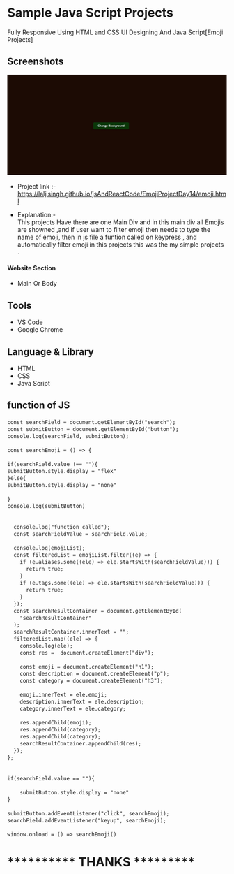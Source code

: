 # Sample Java Script Projects 

Fully Responsive Using HTML and CSS UI Designing
And Java Script[Emoji Projects]

## Screenshots

 ![App Screenshot](https://raw.githubusercontent.com/laljisingh/jsAndReactCode/main/colorChangeBackground/Capture.JPG)


- Project link :-  https://laljisingh.github.io/jsAndReactCode/EmojiProjectDay14/emoji.html


- Explanation:-  
This projects Have there are one Main Div and in this main div all Emojis are showned ,and if user want to filter emoji then needs to type the name of emoji, then in js file a funtion called on keypress , and automatically filter emoji in this projects this was the my simple projects .
#### Website Section
* Main Or Body
## Tools
- VS Code
- Google Chrome
## Language & Library
- HTML
- CSS
- Java Script
## function of JS
```
const searchField = document.getElementById("search");
const submitButton = document.getElementById("button");
console.log(searchField, submitButton);

const searchEmoji = () => {

if(searchField.value !== ""){
submitButton.style.display = "flex"
}else{
submitButton.style.display = "none"

}
console.log(submitButton)


  console.log("function called");
  const searchFieldValue = searchField.value;

  console.log(emojiList);
  const filteredList = emojiList.filter((e) => {
    if (e.aliases.some((ele) => ele.startsWith(searchFieldValue))) {
      return true;
    }
    if (e.tags.some((ele) => ele.startsWith(searchFieldValue))) {
      return true;
    }
  });
  const searchResultContainer = document.getElementById(
    "searchResultContainer"
  );
  searchResultContainer.innerText = "";
  filteredList.map((ele) => {
    console.log(ele);
    const res =  document.createElement("div");

    const emoji = document.createElement("h1");
    const description = document.createElement("p");
    const category = document.createElement("h3");

    emoji.innerText = ele.emoji;
    description.innerText = ele.description;
    category.innerText = ele.category;

    res.appendChild(emoji);
    res.appendChild(category);
    res.appendChild(category);
    searchResultContainer.appendChild(res);
  });
};


if(searchField.value == ""){

	submitButton.style.display = "none"
}

submitButton.addEventListener("click", searchEmoji);
searchField.addEventListener("keyup", searchEmoji);

window.onload = () => searchEmoji()

```


      
   



# ********** **THANKS** *********